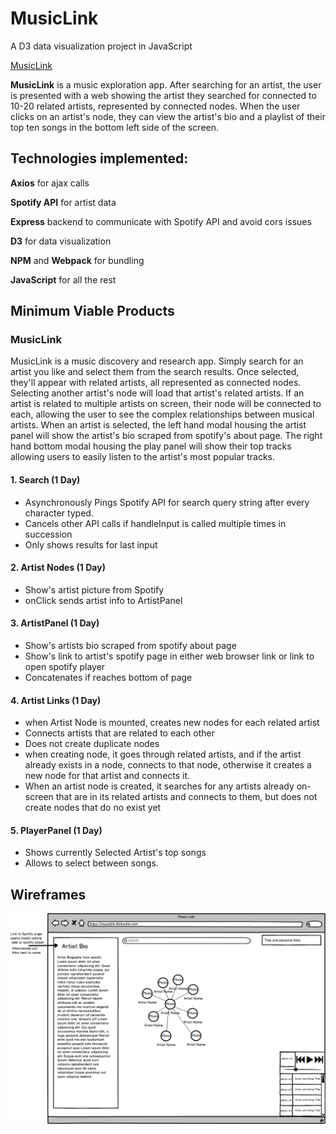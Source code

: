 # MusicLink

A D3 data visualization project in JavaScript

[MusicLink](#)

**MusicLink** is a music exploration app. After searching for an artist, the user is presented with a web showing the artist they searched for connected to 10-20 related artists, represented by connected nodes. When the user clicks on an artist's node, they can view the artist's bio and a playlist of their top ten songs in the bottom left side of the screen.

## Technologies implemented:

**Axios** for ajax calls

**Spotify API** for artist data

**Express** backend to communicate with Spotify API and avoid cors issues

**D3** for data visualization

**NPM** and **Webpack** for bundling

**JavaScript** for all the rest

## Minimum Viable Products
### MusicLink
MusicLink is a music discovery and research app. Simply search for an artist you like and select them from the search results. Once selected, they'll appear with related artists, all represented as connected nodes. Selecting another artist's node will load that artist's related artists. If an artist is related to multiple artists on screen, their node will be connected to each, allowing the user to see the complex relationships between musical artists. When an artist is selected, the left hand modal housing the artist panel will show the artist's bio scraped from spotify's about page. The right hand bottom modal housing the play panel will show their top tracks allowing users to easily listen to the artist's most popular tracks.

#### 1. Search **(1 Day)**
* Asynchronously Pings Spotify API for search query string after every character typed.
* Cancels other API calls if handleInput is called multiple times in succession
* Only shows results for last input

#### 2. Artist Nodes **(1 Day)**
* Show's artist picture from Spotify
* onClick sends artist info to ArtistPanel

#### 3. ArtistPanel **(1 Day)**
* Show's artists bio scraped from spotify about page
* Show's link to artist's spotify page in either web browser link or link to open spotify player
* Concatenates if reaches bottom of page 

#### 4. Artist Links **(1 Day)**
* when Artist Node is mounted, creates new nodes for each related artist
* Connects artists that are related to each other
* Does not create duplicate nodes
* when creating node, it goes through related artists, and if the artist already exists in a node, connects to that node, otherwise it creates a new node for that artist and connects it. 
* When an artist node is created, it searches for any artists already on-screen that are in its related artists and connects to them, but does not create nodes that do no exist yet

#### 5. PlayerPanel **(1 Day)**
* Shows currently Selected Artist's top songs
* Allows to select between songs.

## Wireframes

![](https://raw.githubusercontent.com/ThinkSalat/MusicLink/master/wireframe.png)
